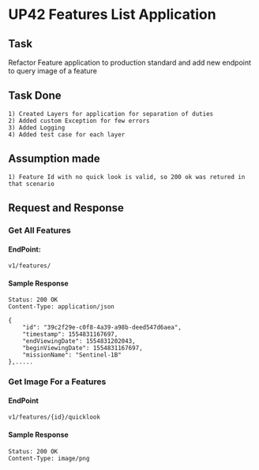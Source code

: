 # UP42 Features List Application

## Task

Refactor Feature application to production standard and add new endpoint to query image of a feature

## Task Done

    1) Created Layers for application for separation of duties
    2) Added custom Exception for few errors
    3) Added Logging
    4) Added test case for each layer

## Assumption made

    1) Feature Id with no quick look is valid, so 200 ok was retured in that scenario

## Request and Response

### Get All Features

#### EndPoint: 
    v1/features/

#### Sample Response

    Status: 200 OK
    Content-Type: application/json

    {
        "id": "39c2f29e-c0f8-4a39-a98b-deed547d6aea",
        "timestamp": 1554831167697,
        "endViewingDate": 1554831202043,
        "beginViewingDate": 1554831167697,
        "missionName": "Sentinel-1B"
    },.....

### Get Image For a Features

#### EndPoint 
    v1/features/{id}/quicklook

#### Sample Response

    Status: 200 OK
    Content-Type: image/png

    

    